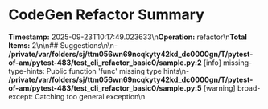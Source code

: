 # CodeGen Refactor Summary

**Timestamp:** 2025-09-23T10:17:49.023633\n**Operation:** refactor\n**Total Items:** 2\n\n## Suggestions\n\n- **/private/var/folders/sj/ttm056wn69ncqkyty42kd_dc0000gn/T/pytest-of-am/pytest-483/test_cli_refactor_basic0/sample.py:2** [info] missing-type-hints: Public function 'func' missing type hints\n- **/private/var/folders/sj/ttm056wn69ncqkyty42kd_dc0000gn/T/pytest-of-am/pytest-483/test_cli_refactor_basic0/sample.py:5** [warning] broad-except: Catching too general exception\n